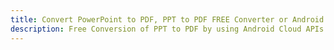 ---title: Convert PowerPoint to PDF, PPT to PDF FREE Converter or Android SDKdescription: Free Conversion of PPT to PDF by using Android Cloud APIs & SDKs. Also Create, Edit & Render Microsoft Word & OpenOffice documents in the Cloud.---